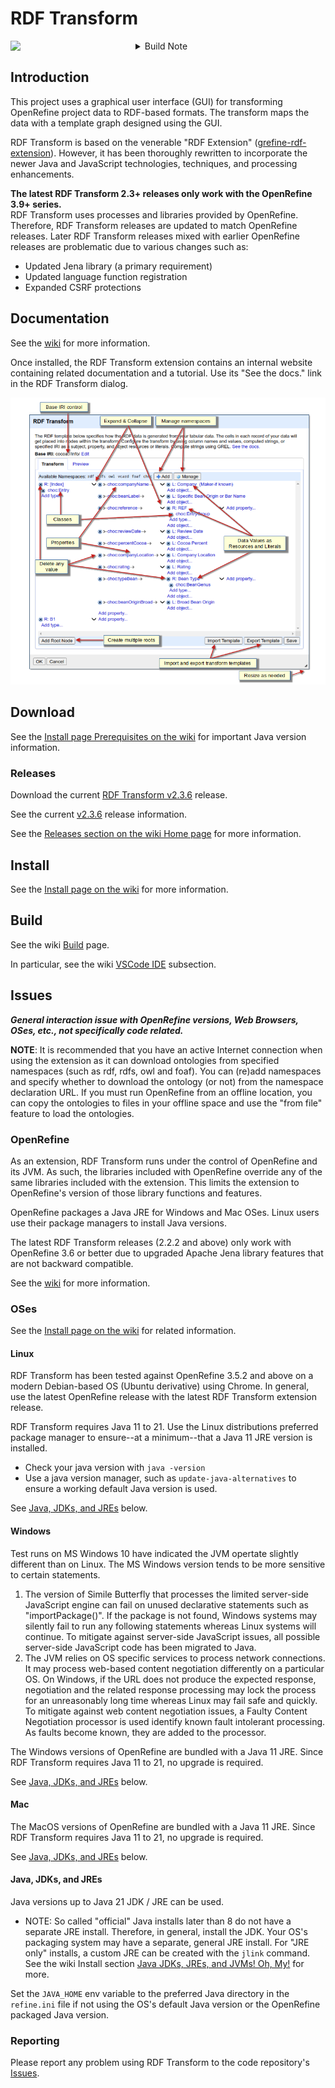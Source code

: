 <!--
 *  README Markdown
 *
 *  The RDF Transform Project ReadMe Markdown.
 *
 *  Copyright 2025 Keven L. Ates
 *
 *  Licensed under the Apache License, Version 2.0 (the "License");
 *  you may not use this file except in compliance with the License.
 *  You may obtain a copy of the License at
 *
 *      http://www.apache.org/licenses/LICENSE-2.0
 *
 *  Unless required by applicable law or agreed to in writing, software
 *  distributed under the License is distributed on an "AS IS" BASIS,
 *  WITHOUT WARRANTIES OR CONDITIONS OF ANY KIND, either express or implied.
 *  See the License for the specific language governing permissions and
 *  limitations under the License.
 *
-->

# RDF Transform
<div align="left">
  <a target="_blank" rel="noopener noreferrer" href="https://github.com/AtesComp/rdf-transform/actions/workflows/maven.yml">
    <img align="left" width="200px" src="https://github.com/AtesComp/rdf-transform/workflows/Java%20CI%20with%20Maven/badge.svg" />
  </a>
  <img align="left" />
</div>
<details><summary>Build Note</summary>On failed builds, Maven repositories may need to be reset. Review Actions tab for issues. If needed, run the "Maven Reset Dependencies" workflow.</details>

## Introduction
This project uses a graphical user interface (GUI) for transforming OpenRefine project data to RDF-based formats. The transform maps the data with a template graph designed using the GUI.

RDF Transform is based on the venerable "RDF Extension" ([grefine-rdf-extension](https://github.com/stkenny/grefine-rdf-extension)). However, it has been thoroughly rewritten to incorporate the newer Java and JavaScript technologies, techniques, and processing enhancements.

**The latest RDF Transform 2.3+ releases only work with the OpenRefine 3.9+ series.**<br />
RDF Transform uses processes and libraries provided by OpenRefine. Therefore, RDF Transform releases are updated to match OpenRefine releases. Later RDF Transform releases mixed with earlier OpenRefine releases are problematic due to various changes such as:
* Updated Jena library (a primary requirement)
* Updated language function registration
* Expanded CSRF protections

## Documentation
See the [wiki](https://github.com/AtesComp/rdf-transform/wiki) for more information.

Once installed, the RDF Transform extension contains an internal website containing related documentation and a tutorial. Use its "See the docs." link in the RDF Transform dialog.

![](website/images/rdf-transform_annotated.png)

## Download
See the [Install page Prerequisites on the wiki](https://github.com/AtesComp/rdf-transform/wiki/Install#prerequisites) for important Java version information.

<!-- RDF Transform Version Control -->
### Releases
Download the current [RDF Transform v2.3.6](https://github.com/AtesComp/rdf-transform/releases/download/v2.3.6/rdf-transform-2.3.6.zip) release.

See the current [v2.3.6](https://github.com/AtesComp/rdf-transform/releases/tag/v2.3.6) release information.

See the [Releases section on the wiki Home page](https://github.com/AtesComp/rdf-transform/wiki#releases) for more information.

## Install
See the [Install page on the wiki](https://github.com/AtesComp/rdf-transform/wiki/Install) for more information.

## Build
See the wiki [Build](https://github.com/AtesComp/rdf-transform/wiki/Build) page.

In particular, see the wiki [VSCode IDE](https://github.com/AtesComp/rdf-transform/wiki/Build#vscode) subsection.

## Issues
***General interaction issue with OpenRefine versions, Web Browsers, OSes, etc., not specifically code related.***

**NOTE**: It is recommended that you have an active Internet connection when using the extension as it can download ontologies from specified namespaces (such as rdf, rdfs, owl and foaf). You can (re)add namespaces and specify whether to download the ontology (or not) from the namespace declaration URL. If you must run OpenRefine from an offline location, you can copy the ontologies to files in your offline space and use the "from file" feature to load the ontologies.

### OpenRefine
As an extension, RDF Transform runs under the control of OpenRefine and its JVM. As such, the libraries included with OpenRefine override any of the same libraries included with the extension. This limits the extension to OpenRefine's version of those library functions and features.

OpenRefine packages a Java JRE for Windows and Mac OSes. Linux users use their package managers to install Java versions.

The latest RDF Transform releases (2.2.2 and above) only work with OpenRefine 3.6 or better due to upgraded Apache Jena library features that are not backward compatible.

See the [wiki](https://github.com/AtesComp/rdf-transform/wiki) for more information.

### OSes
See the [Install page on the wiki](https://github.com/AtesComp/rdf-transform/wiki/Install) for related information.

#### Linux
RDF Transform has been tested against OpenRefine 3.5.2 and above on a modern Debian-based OS (Ubuntu derivative) using Chrome. In general, use the latest OpenRefine release with the latest RDF Transform extension release.

RDF Transform requires Java 11 to 21. Use the Linux distributions preferred package manager to ensure--at a minimum--that a Java 11 JRE version is installed.
* Check your java version with `java -version`
* Use a java version manager, such as `update-java-alternatives` to ensure a working default Java version is used.

See [Java, JDKs, and JREs](#java-jdks-and-jres) below.

#### Windows
Test runs on MS Windows 10 have indicated the JVM opertate slightly different than on Linux. The MS Windows version tends to be more sensitive to certain statements.
1. The version of Simile Butterfly that processes the limited server-side JavaScript engine can fail on unused declarative statements such as "importPackage()". If the package is not found, Windows systems may silently fail to run any following statements whereas Linux systems will continue. To mitigate against server-side JavaScript issues, all possible server-side JavaScript code has been migrated to Java.
2. The JVM relies on OS specific services to process network connections. It may process web-based content negotiation differently on a particular OS. On Windows, if the URL does not produce the expected response, negotiation and the related response processing may lock the process for an unreasonably long time whereas Linux may fail safe and quickly. To mitigate against web content negotiation issues, a Faulty Content Negotiation processor is used identify known fault intolerant processing.  As faults become known, they are added to the processor.

The Windows versions of OpenRefine are bundled with a Java 11 JRE. Since RDF Transform requires Java 11 to 21, no upgrade is required.

See [Java, JDKs, and JREs](#java-jdks-and-jres) below.

#### Mac
The MacOS versions of OpenRefine are bundled with a Java 11 JRE. Since RDF Transform requires Java 11 to 21, no upgrade is required.

See [Java, JDKs, and JREs](#java-jdks-and-jres) below.

#### Java, JDKs, and JREs
Java versions up to Java 21 JDK / JRE can be used.

* NOTE: So called "official" Java installs later than 8 do not have a separate JRE install. Therefore, in general, install the JDK. Your OS's packaging system may have a separate, general JRE install. For "JRE only" installs, a custom JRE can be created with the `jlink` command. See the wiki Install section [Java JDKs, JREs, and JVMs! Oh, My!](https://github.com/AtesComp/rdf-transform/wiki/Install#java-jdks-jres-and-jvms-oh-my) for more.

Set the `JAVA_HOME` env variable to the preferred Java directory in the `refine.ini` file if not using the OS's default Java version or the OpenRefine packaged Java version.

### Reporting
Please report any problem using RDF Transform to the code repository's [Issues](https://github.com/AtesComp/rdf-transform/issues).
